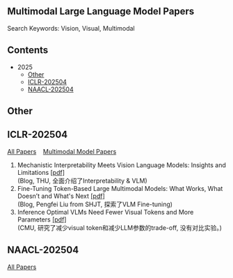 ## Multimodal Large Language Model Papers
Search Keywords: Vision, Visual, Multimodal

## Contents
- 2025
  - [Other](#other)
  - [ICLR-202504](#iclr-202504)
  - [NAACL-202504](#naacl-202504)

## Other


## ICLR-202504
[All Papers](https://openreview.net/group?id=ICLR.cc/2025/Conference#tab-accept-oral) &nbsp;&nbsp;
[Multimodal Model Papers](https://iclr2025.vizhub.ai/?brushed=%255B%255B179.62503051757812%252C18.363710403442383%255D%252C%255B330.3000183105469%252C234.6387176513672%255D%255D)


1. Mechanistic Interpretability Meets Vision Language Models: Insights and Limitations  [[pdf]](https://d2jud02ci9yv69.cloudfront.net/2025-04-28-vlm-understanding-29/blog/vlm-understanding/)  
(Blog, THU, 全面介绍了Interpretability & VLM)
2. Fine-Tuning Token-Based Large Multimodal Models: What Works, What Doesn’t and What's Next  [[pdf]](https://d2jud02ci9yv69.cloudfront.net/2025-04-28-fine-tuning-token-based-large-multimodal-models-86/blog/fine-tuning-token-based-large-multimodal-models/)  
(Blog, Pengfei Liu from SHJT, 探索了VLM Fine-tuning)
3. Inference Optimal VLMs Need Fewer Visual Tokens and More Parameters  [[pdf]](https://openreview.net/pdf?id=6VhDQP7WGX)  
(CMU, 研究了减少visual token和减少LLM参数的trade-off, 没有对比实验。)



## NAACL-202504
[All Papers](https://aclanthology.org/events/naacl-2025/)

<!--stackedit_data:
eyJoaXN0b3J5IjpbMjYwOTEzNTQyLDExOTUyMzA2NDIsMTY2Nz
A5NzQxMiwxODI2OTE5MDI5LC0xNzI2NDcxNzYxLC0xNTUxNzI5
NTcyLDIwMzkwMzQwOTYsLTEzMDMwNDU0NDgsMTI5NzMyMzg1NS
wtNzMwMTkyNDA3LC0yNTA1MDM2NzEsNDgyOTkxMDkzLDcwNDY1
Mzg3NCwtMTM1MDkyMTIwNSwxMjc2MTk4Nzk0LDE4NDU2OTI4MD
EsLTE2MDU0MTA2MTEsNDc3MDExODgxLDEyMjY1NTI3MzEsNTE2
NTc0MjE3XX0=
-->